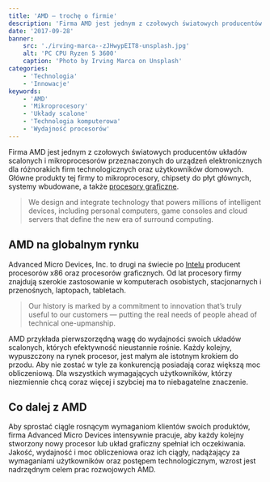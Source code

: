 ```yaml
---
title: 'AMD – trochę o firmie'
description: 'Firma AMD jest jednym z czołowych światowych producentów układów scalonych i mikroprocesorów przeznaczonych do urządzeń elektronicznych dla różnorakich firm technologicznych oraz użytkowników domowych.'
date: '2017-09-28'
banner:
    src: './irving-marca--zJHwypEIT8-unsplash.jpg'
    alt: 'PC CPU Ryzen 5 3600'
    caption: 'Photo by Irving Marca on Unsplash'
categories:
    - 'Technologia'
    - 'Innowacje'
keywords:
    - 'AMD'
    - 'Mikroprocesory'
    - 'Układy scalone'
    - 'Technologia komputerowa'
    - 'Wydajność procesorów'
---
```


Firma AMD jest jednym z czołowych światowych producentów układów scalonych i mikroprocesorów przeznaczonych do urządzeń elektronicznych dla różnorakich firm technologicznych oraz użytkowników domowych. Główne produkty tej firmy to mikroprocesory, chipsety do płyt głównych, systemy wbudowane, a także [procesory graficzne](../karty-graficzne-nvidia/).

> ​​​​​​​​​​​​​​We design and integrate technology that powers millions of intelligent devices, including personal computers, game consoles and cloud servers that define the new era of surround computing.

## AMD na globalnym rynku

Advanced Micro Devices, Inc. to drugi na świecie po [Intelu](../procesory-intel/) producent procesorów x86 oraz procesorów graficznych. Od lat procesory firmy znajdują szerokie zastosowanie w komputerach osobistych, stacjonarnych i przenośnych, laptopach, tabletach.

> Our history is marked by a commitment to innovation that’s truly useful to our customers — putting the real needs of people ahead of technical one-upmanship.

AMD przykłada pierwszorzędną wagę do wydajności swoich układów scalonych, których efektywność nieustannie rośnie. Każdy kolejny, wypuszczony na rynek procesor, jest małym ale istotnym krokiem do przodu. Aby nie zostać w tyle za konkurencją posiadają coraz większą moc obliczeniową. Dla wszystkich wymagających użytkowników, którzy niezmiennie chcą coraz więcej i szybciej ma to niebagatelne znaczenie.

## Co dalej z AMD

Aby sprostać ciągle rosnącym wymaganiom klientów swoich produktów, firma Advanced Micro Devices intensywnie pracuje, aby każdy kolejny stworzony nowy procesor lub układ graficzny spełniał ich oczekiwania. Jakość, wydajność i moc obliczeniowa oraz ich ciągły, nadążający za wymaganiami użytkowników oraz postępem technologicznym, wzrost jest nadrzędnym celem prac rozwojowych AMD.
